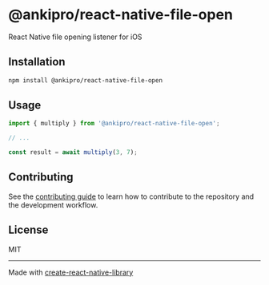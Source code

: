 # @ankipro/react-native-file-open

React Native file opening listener for iOS

## Installation

```sh
npm install @ankipro/react-native-file-open
```

## Usage

```js
import { multiply } from '@ankipro/react-native-file-open';

// ...

const result = await multiply(3, 7);
```

## Contributing

See the [contributing guide](CONTRIBUTING.md) to learn how to contribute to the repository and the development workflow.

## License

MIT

---

Made with [create-react-native-library](https://github.com/callstack/react-native-builder-bob)
